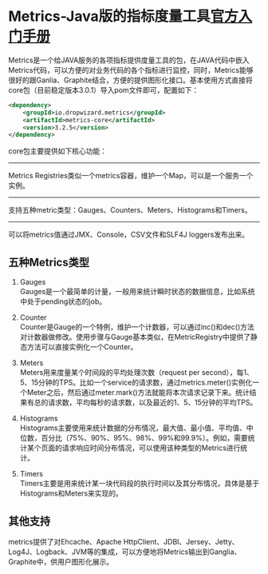 # Metrics-Java版的指标度量工具[官方入门手册](http://metrics.dropwizard.io/3.1.0/getting-started/)

Metrics是一个给JAVA服务的各项指标提供度量工具的包，在JAVA代码中嵌入Metrics代码，可以方便的对业务代码的各个指标进行监控，同时，Metrics能够很好的跟Ganlia、Graphite结合，方便的提供图形化接口。基本使用方式直接将core包（目前稳定版本3.0.1）导入pom文件即可，配置如下：

```xml
<dependency>
	<groupId>io.dropwizard.metrics</groupId>
	<artifactId>metrics-core</artifactId>
	<version>3.2.5</version>
</dependency>
```

core包主要提供如下核心功能：

----

Metrics Registries类似一个metrics容器，维护一个Map，可以是一个服务一个实例。

----

支持五种metric类型：Gauges、Counters、Meters、Histograms和Timers。

----

可以将metrics值通过JMX、Console，CSV文件和SLF4J loggers发布出来。

## 五种Metrics类型

1. Gauges<br>
Gauges是一个最简单的计量，一般用来统计瞬时状态的数据信息，比如系统中处于pending状态的job。

1. Counter<br>
Counter是Gauge的一个特例，维护一个计数器，可以通过inc()和dec()方法对计数器做修改。使用步骤与Gauge基本类似，在MetricRegistry中提供了静态方法可以直接实例化一个Counter。

1. Meters<br>
Meters用来度量某个时间段的平均处理次数（request per second），每1、5、15分钟的TPS。比如一个service的请求数，通过metrics.meter()实例化一个Meter之后，然后通过meter.mark()方法就能将本次请求记录下来。统计结果有总的请求数，平均每秒的请求数，以及最近的1、5、15分钟的平均TPS。

1. Histograms<br>
Histograms主要使用来统计数据的分布情况，最大值、最小值、平均值、中位数，百分比（75%、90%、95%、98%、99%和99.9%）。例如，需要统计某个页面的请求响应时间分布情况，可以使用该种类型的Metrics进行统计。

1. Timers<br>
Timers主要是用来统计某一块代码段的执行时间以及其分布情况，具体是基于Histograms和Meters来实现的。


## 其他支持

metrics提供了对Ehcache、Apache HttpClient、JDBI、Jersey、Jetty、Log4J、Logback、JVM等的集成，可以方便地将Metrics输出到Ganglia、Graphite中，供用户图形化展示。